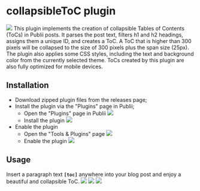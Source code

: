 # collapsibleToC plugin
![](https://github.com/gen-kai/collapsibleToC/readme_assets/thumbnail.svg)
This plugin implements the creation of collapsible Tables of Contents (ToCs) in Publii posts.
It parses the post text, filters h1 and h2 headings, assigns them a unique ID, and creates a ToC.
A ToC that is higher than 300 pixels will be collapsed to the size of 300 pixels plus the span size (25px).
The plugin also applies some CSS styles, including the text and background color from the currently selected theme.
ToCs created by this plugin are also fully optimized for mobile devices.

## Installation
- Download zipped plugin files from the releases page;
- Install the plugin via the "Plugins" page in Publii;
	- Open the "Plugins" page in Publii
	![](https://github.com/gen-kai/collapsibleToC/readme_assets/Plugins_page.png)
	- Install the plugin
	![](https://github.com/gen-kai/collapsibleToC/readme_assets/Install_plugin.png)
- Enable the plugin
	- Open the "Tools & Plugins" page
	![](https://github.com/gen-kai/collapsibleToC/readme_assets/Tools&Plugins_page.png)
	- Enable the plugin
	![](https://github.com/gen-kai/collapsibleToC/readme_assets/Enable_plugin.png)

## Usage
Insert a paragraph text **`[toc]`** anywhere into your blog post and enjoy a beautiful and collapsible ToC.
![](https://github.com/gen-kai/collapsibleToC/readme_assets/ToC_in_post.png)
![](https://github.com/gen-kai/collapsibleToC/readme_assets/ToC_collapsed.png)
![](https://github.com/gen-kai/collapsibleToC/readme_assets/ToC_expanded.png)